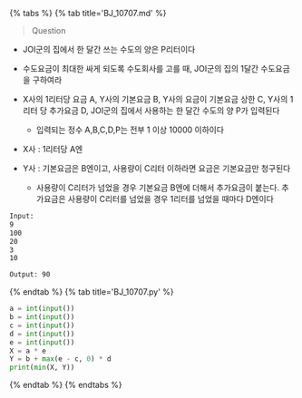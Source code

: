 {% tabs %}
{% tab title='BJ_10707.md' %}

> Question

* JOI군의 집에서 한 달간 쓰는 수도의 양은 P리터이다
* 수도요금이 최대한 싸게 되도록 수도회사를 고를 때, JOI군의 집의 1달간 수도요금을 구하여라
* X사의 1리터당 요금 A, Y사의 기본요금 B, Y사의 요금이 기본요금 상한 C, Y사의 1리터 당 추가요금 D, JOI군의 집에서 사용하는 한 달간 수도의 양 P가 입력된다
  * 입력되는 정수 A,B,C,D,P는 전부 1 이상 10000 이하이다

* X사 : 1리터당 A엔
* Y사 : 기본요금은 B엔이고, 사용량이 C리터 이하라면 요금은 기본요금만 청구된다
  * 사용량이 C리터가 넘었을 경우 기본요금 B엔에 더해서 추가요금이 붙는다. 추가요금은 사용량이 C리터를 넘었을 경우 1리터를 넘었을 때마다 D엔이다

```txt
Input:
9
100
20
3
10

Output: 90
```

{% endtab %}
{% tab title='BJ_10707.py' %}

```py
a = int(input())
b = int(input())
c = int(input())
d = int(input())
e = int(input())
X = a * e
Y = b + max(e - c, 0) * d
print(min(X, Y))
```

{% endtab %}
{% endtabs %}
